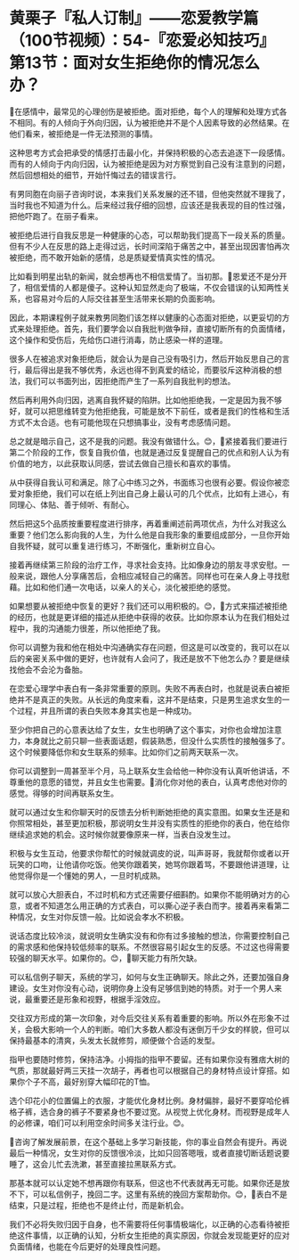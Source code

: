# 黄栗子『私人订制』——恋爱教学篇（100节视频）：54-『恋爱必知技巧』第13节：面对女生拒绝你的情况怎么办？

🎼在感情中，最常见的心理创伤是被拒绝。面对拒绝，每个人的理解和处理方式各不相同。有的人倾向于外向归因，认为被拒绝并不是个人因素导致的必然结果。在他们看来，被拒绝是一件无法预测的事情。

这种思考方式会把承受的情感打击最小化，并保持积极的心态去追逐下一段感情。而有的人倾向于内向归因，认为被拒绝是因为对方察觉到自己没有注意到的问题，然后回想相处的细节，开始忏悔过去的错误言行。

有男同胞在向丽子咨询时说，本来我们关系发展的还不错，但他突然就不理我了，当时我也不知道为什么。后来经过我仔细的回想，应该还是我表现的目的性过强，把他吓跑了。在丽子看来。

被拒绝后进行自我反思是一种健康的心态，可以帮助我们提高下一段关系的质量。但有不少人在反思的路上走得过远，长时间深陷于痛苦之中，甚至出现因害怕再次被拒绝，而不敢开始新的感情，总是质疑爱情真实性的情况。

比如看到明星出轨的新闻，就会想再也不相信爱情了。当初那。🎼恩爱还不是分开了，相信爱情的人都是傻子。这种认知显然走向了极端，不仅会错误的认知两性关系，也容易对今后的人际交往甚至生活带来长期的负面影响。

因此，本期课程例子就来教男同胞们该怎样以健康的心态面对拒绝，以更妥切的方式来处理拒绝。首先，我们要学会以自我批判做争辩，直接切断所有的负面情绪，这个操作和受伤后，先给伤口进行消毒，防止感染一样的道理。

很多人在被追求对象拒绝后，就会认为是自己没有吸引力，然后开始反思自己的言行，最后得出是我不够优秀，永远也得不到真爱的结论，而要驳斥这种消极的想法，我们可以书面列出，因拒绝而产生了一系列自我批判的想法。

然后再利用外向归因，逃离自我怀疑的陷阱。比如他拒绝我，一定是因为我不够好，就可以把思维转变为他拒绝我，可能是放不下前任，或者是我们的性格和生活方式不太合适。也有可能他现在只想搞事业，没有考虑感情问题。

总之就是暗示自己，这不是我的问题。我没有做错什么。😊，🎼紧接着我们要进行第二个阶段的工作，恢复自我价值，也就是通过反复提醒自己的优点和别人认为有价值的地方，以此获取认同感，尝试去做自己擅长和喜欢的事情。

从中获得自我认可和满足。除了心中练习之外，书面练习也很有必要。假设你被恋爱对象拒绝，我们可以在纸上列出自己身上最认可的几个优点，比如有上进心，有同理心、体贴、善于倾听、有耐心。

然后把这5个品质按重要程度进行排序，再着重阐述前两项优点，为什么对我这么重要？他们怎么影向我的人生，为什么他是自我形象的重要组成部分，一旦你开始自我怀疑，就可以重复进行练习，不断强化，重新树立自心。

接着再继续第三阶段的治疗工作，寻求社会支持。比如像身边的朋友寻求安慰。一般来说，跟他人分享痛苦后，会相应减轻自己的痛苦。同样也可在亲人身上寻找慰藉。比如和他们通一次电话，以亲人的关心，淡化被拒绝的感觉。

如果想要从被拒绝中恢复的更好？我们还可以用积极的。😊，🎼方式来描述被拒绝的经历，也就是更详细的描述从拒绝中获得的收获。比如你原本认为在我们相处过程中，我的沟通能力很差，所以他拒绝了我。

你可以调整为我和他在相处中沟通确实存在问题，但这是可以改变的，我可以在以后的亲密关系中做的更好，也许就有人会问了，我还是放不下他怎么办？要是继续找他会不会沦为备胎。

在恋爱心理学中表白有一条非常重要的原则。失败不再表白时，也就是说表白被拒绝并不是真正的失败。从长远的角度来看，这并不是结束，只是男生追求女生的一个过程，并且所谓的表白失败本身其实也是一种成功。

至少你把自己的心意表达给了女生，女生也明确了这个事实，对你也会增加注意力，本身就比之前只聊一些表面话题，假装熟悉，但没什么实质性的接触强多了。这个时候要降低你和女生联系的频率。比如你们之前两天联系一次。

你可以调整到一周甚至半个月，马上联系女生会给他一种你没有认真听他讲话，不尊重他的意愿的错觉，并且女生也需要。🎼消化你对他的表白，认真考虑他对你的感觉。得够的时间再联系女生。

就可以通过女生和你聊天时的反馈去分析判断她拒绝的真实意图。如果女生还是和你照常相处，甚至更加积极，那说明女生并没有实质性的拒绝你的表白，他在给你继续追求她的机会。这时候你就要像原来一样，当表白没发生过。

积极与女生互动，他要求你帮忙的时候就调皮的说，叫声哥哥，我就帮你或者以开玩笑的口吻，让他请你吃饭。他笑你跟着笑，她骂你跟着骂，不要跟他讲道理，让他觉得你是一个懂她的男人，一旦时机成熟。

就可以放心大胆表白，不过时机和方式还需要仔细斟酌。如果你不能明确对方的心意，或者不知道怎么用正确的方式表白，可以撕心逆子表白而字。接着再来看第二种情况，女生对你反馈一般。比如说会孝水不积极。

说话态度比较冷淡，就说明女生确实没有和你有过多接触的想法，你需要控制自己的需求感和他保持较低频率的联系。不然很容易引起女生的反感。不过这也得需要较强的聊天水平。如果你的。😊，🎼聊天能力有所欠缺。

可以私信例子聊天，系统的学习，如何与女生正确聊天。除此之外，还要加强自身建设。女生对你没有心动，说明你身上没有足够信到她的特质。对于一个男人来说，最重要还是形象和视野，根据手淫效应。

交往双方形成的第一次印象，对今后交往关系有着重要的影响。所以外在形象不过关，会极大影响一个人的判断。咱们大多数人都没有迷倒万千少女的样貌，但可以保持最基本的清爽，头发太长就修剪，顺便做个合适的发型。

指甲也要随时修剪，保持洁净。小拇指的指甲不要留。还有如果你没有雅痞大树的气质，那就最好两三天挂一次胡子，再者也可以根据自己的身材特点设计穿搭。如果你个子不高，最好别穿大幅印花的T恤。

选个印花小的位置偏上的衣服，才能优化身材比例。身材偏胖，最好不要穿哈伦裤格子裤，选合身的裤子不要紧身也不要过宽。从视觉上优化身材。而视野是成年人的必修课，咱们可以利用空余时间多关注行业。😊。

🎼咨询了解发展前景，在这个基础上多学习新技能，你的事业自然会有提升。再说最后一种情况，女生对你的反馈很冷淡，比如只回答嗯哦，或者直接切断话题说要睡了，这会儿忙去洗漱，甚至直接拉黑联系方式。

那基本就可以认定她不想再跟你有联系，但这也不代表就再无可能。如果你还是放不下，可以私信例子，挽回二字。这里有系统的挽回方案帮助你。😊，🎼表白不是结束，只是过程，拒绝也不是终止付，而是新机会。

我们不必将失败归因于自身，也不需要将任何事情极端化，以正确的心态看待被拒绝这件事情，以正确的认知，分析女生拒绝的真实原因，你就会发现能更好的应对负面情绪，也能在今后更好的处理良性问题。

